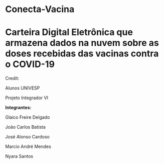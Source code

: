 # Conecta-Vacina

# Carteira Digital Eletrônica que armazena dados na nuvem sobre as doses recebidas das vacinas contra o COVID-19



Credit: 

Alunos UNIVESP

Projeto Integrador VI

**Integrantes:**

Glaico Freire Delgado

João Carlos Batista

José Alonso Cardoso

Marcio André Mendes

Nyara Santos

 